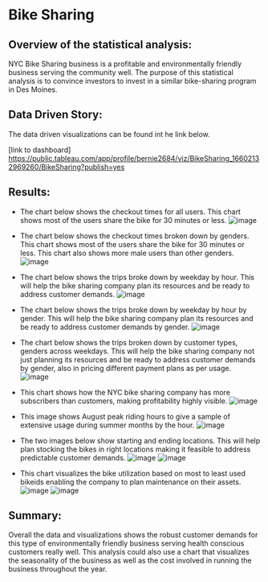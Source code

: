 # Bike Sharing

## Overview of the statistical analysis:
NYC Bike Sharing business is a profitable and environmentally friendly business serving the community well. The purpose of this statistical analysis is to convince investors to invest in a similar bike-sharing program in Des Moines.

## Data Driven Story:
The data driven visualizations can be found int he link below.

[link to dashboard] https://public.tableau.com/app/profile/bernie2684/viz/BikeSharing_16602132969260/BikeSharing?publish=yes

## Results:
* The chart below shows the checkout times for all users. This chart shows most of the users share the bike for 30 minutes or less.
![image](https://user-images.githubusercontent.com/104685001/184115876-1f49563c-f53f-44bc-9cf7-84615997415a.png)

* The chart below shows the checkout times broken down by genders. This chart shows most of the users share the bike for 30 minutes or less. This chart also shows more male users than other genders.
![image](https://user-images.githubusercontent.com/104685001/184115912-c70f5f40-70da-4ea6-92c2-25c00832dea4.png)

* The chart below shows the trips broke down by weekday by hour. This will help the bike sharing company plan its resources and be ready to address customer demands.
![image](https://user-images.githubusercontent.com/104685001/184116135-cb657995-137b-403d-b5f3-da7cfd58e086.png)

* The chart below shows the trips broke down by weekday by hour by gender. This will help the bike sharing company plan its resources and be ready to address customer demands by gender.
![image](https://user-images.githubusercontent.com/104685001/184117107-8dee46cb-63b5-4b23-a432-7a6440f5cedd.png)

* The chart below shows the trips broken down by customer types, genders across weekdays. This will help the bike sharing company not just planning its resources and be ready to address customer demands by gender, also in pricing different payment plans as per usage.
![image](https://user-images.githubusercontent.com/104685001/184117218-68ceb819-f4ad-4ec6-abda-3371f4247fea.png)

* This chart shows how the NYC bike sharing company has more subscribers than customers, making profitability highly visible.
![image](https://user-images.githubusercontent.com/104685001/184117538-df7b47c3-0f85-44cb-91c1-30c3f527a8fe.png)

* This image shows August peak riding hours to give a sample of extensive usage during summer months by the hour. 
![image](https://user-images.githubusercontent.com/104685001/184119068-bfcc2ec6-5382-48a8-bc67-4747d4aa79cc.png)

* The two images below show starting and ending locations. This will help plan stocking the bikes in right locations making it feasible to address predictable customer demands.
![image](https://user-images.githubusercontent.com/104685001/184119296-c8275c33-ba4f-4a09-91b6-cce2a5e5b602.png)
![image](https://user-images.githubusercontent.com/104685001/184119316-040a7067-97f4-480e-a0d1-6f2e51d3af51.png)

* This chart visualizes the bike utilization based on most to least used bikeids enabling the company to plan maintenance on their assets.
![image](https://user-images.githubusercontent.com/104685001/184119430-31e4ac2a-9ba9-4520-8bdf-cb7402e7acee.png)
![image](https://user-images.githubusercontent.com/104685001/184119397-18468ecc-8804-4b1c-9abe-627fd34de20d.png)


## Summary:
Overall the data and visualizations shows the robust customer demands for this type of environmentally friendly business serving health conscious customers really well. This analysis could also use a chart that visualizes the seasonality of the business as well as the cost involved in running the business throughout the year.

